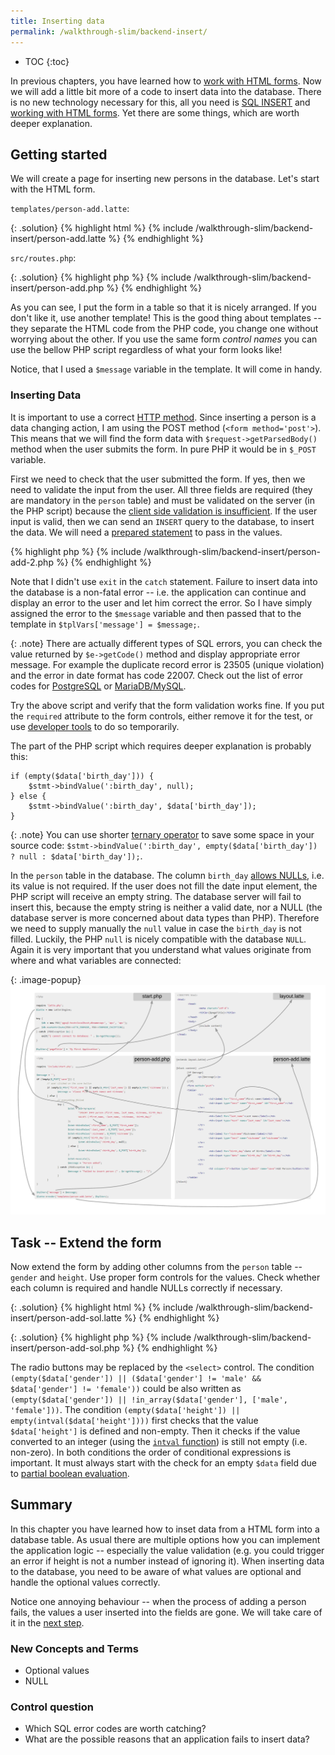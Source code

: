 ```yaml
---
title: Inserting data
permalink: /walkthrough-slim/backend-insert/
---
```


* TOC
{:toc}

In previous chapters, you have learned how to [work with HTML forms](/walkthrough-slim/html-forms/).
Now we will add a little bit more of a code to insert data into the database.
There is no new technology necessary for this, all you need is [SQL INSERT](/walkthrough-slim/database-intro/#insert) and
[working with HTML forms](/walkthrough-slim/html-forms/). Yet there are some things, which are worth deeper explanation.

## Getting started
We will create a page for inserting new persons in the database. Let's start with the HTML form.

`templates/person-add.latte`:

{: .solution}
{% highlight html %}
{% include /walkthrough-slim/backend-insert/person-add.latte %}
{% endhighlight %}

`src/routes.php`:

{: .solution}
{% highlight php %}
{% include /walkthrough-slim/backend-insert/person-add.php %}
{% endhighlight %}

As you can see, I put the form in a table so that it is nicely arranged. If you don't like it, use
another template! This is the good thing about templates -- they separate the HTML code from the PHP code,
you change one without worrying about the other. If you use the same form *control names* you can use
the bellow PHP script regardless of what your form looks like!

Notice, that I used a `$message` variable in the template. It will come in handy.

### Inserting Data
It is important to use a correct [HTTP method](/articles/http/). Since inserting a person is a data changing action, I
am using the POST method (`<form method='post'>`). This means that we will find the form data
with `$request->getParsedBody()` method when the user submits the form. In pure PHP it would be in `$_POST` variable.

First we need to check that the user submitted the form. If yes, then we need to validate the input from the
user. All three fields are required (they are mandatory in the `person` table) and must be validated on the
server (in the PHP script) because the [client side validation is insufficient](/articles/security/validation/).
If the user input is valid, then we can send an `INSERT` query to the database, to insert the data. We
will need a [prepared statement](/walkthrough-slim/database-using/#selecting-data-with-parameters)
to pass in the values.

{% highlight php %}
{% include /walkthrough-slim/backend-insert/person-add-2.php %}
{% endhighlight %}

Note that I didn't use `exit` in the `catch` statement. Failure to insert data into the database is a non-fatal
error -- i.e. the application can continue and display an error to the user and let him correct the error.
So I have simply assigned the error to the `$message` variable and then passed that to the template in
`$tplVars['message'] = $message;`.

{: .note}
There are actually different types of SQL errors, you can check the value returned by `$e->getCode()` method
and display appropriate error message. For example the duplicate record error is 23505 (unique violation) and
the error in date format has code 22007. Check out the list of error codes for [PostgreSQL](https://www.postgresql.org/docs/9.6/errcodes-appendix.html)
or [MariaDB/MySQL](https://mariadb.com/kb/en/library/mariadb-error-codes/).

Try the above script and verify that the form validation works fine. If you put the `required` attribute to
the form controls, either remove it for the test, or use [developer tools](/course/not-a-student/#web-browser)
to do so temporarily.

The part of the PHP script which requires deeper explanation is probably this:

~~~ php?start_inline=1
if (empty($data['birth_day'])) {
    $stmt->bindValue(':birth_day', null);
} else {
    $stmt->bindValue(':birth_day', $data['birth_day']);
}
~~~

{: .note}
You can use shorter [ternary operator](http://php.net/manual/en/language.operators.comparison.php#language.operators.comparison.ternary)
to save some space in your source code:
`$stmt->bindValue(':birth_day', empty($data['birth_day']) ? null : $data['birth_day']);`.

In the `person` table in the database. The column `birth_day` [allows NULLs](/articles/sql-join/#null), i.e.
its value is not required. If the user does not fill the date input element, the PHP script will receive an empty
string. The database server will fail to insert this, because the empty string is neither a valid date, nor
a NULL (the database server is more concerned about data types than PHP). Therefore we need to
supply manually the `null` value in case the `birth_day` is not filled. Luckily, the PHP `null` is nicely compatible
with the database `NULL`. Again it is very important that you understand what values originate from
where and what variables are connected:

{: .image-popup}
![Code schema -- Script for inserting data](/common/backend-insert/code-schematic.png)

## Task -- Extend the form
Now extend the form by adding other columns from the `person` table -- `gender` and `height`. Use proper
form controls for the values. Check whether each column is required and handle NULLs correctly if necessary.

{: .solution}
{% highlight html %}
{% include /walkthrough-slim/backend-insert/person-add-sol.latte %}
{% endhighlight %}

{: .solution}
{% highlight php %}
{% include /walkthrough-slim/backend-insert/person-add-sol.php %}
{% endhighlight %}

The radio buttons may be replaced by the `<select>` control.
The condition `(empty($data['gender']) || ($data['gender'] != 'male' && $data['gender'] != 'female'))`
could be also written as `(empty($data['gender']) || !in_array($data['gender'], ['male', 'female']))`.
The condition `(empty($data['height']) || empty(intval($data['height'])))` first checks that the value
`$data['height']` is defined and non-empty. Then it checks if the value converted to an integer
(using the [`intval` function](http://php.net/manual/en/function.intval.php)) is still not empty (i.e. non-zero).
In both conditions the order of conditional expressions is important. It must always start with the check
for an empty `$data` field due to [partial boolean evaluation](http://php.net/manual/en/language.operators.logical.php).

## Summary
In this chapter you have learned how to inset data from a HTML form into a database table. As usual there are multiple
options how you can implement the application logic -- especially the value validation (e.g. you could trigger
an error if height is not a number instead of ignoring it). When inserting data to the database, you need to
be aware of what values are optional and handle the optional values correctly.

Notice one annoying behaviour -- when the process of adding a person fails, the values a user inserted into the fields
are gone. We will take care of it in the [next step](/walkthrough-slim/backend-update).

### New Concepts and Terms
- Optional values
- NULL

### Control question
- Which SQL error codes are worth catching?
- What are the possible reasons that an application fails to insert data?